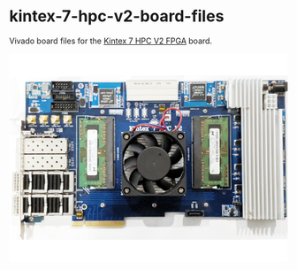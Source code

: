 # kintex-7-hpc-v2-board-files
Vivado board files for the [Kintex 7 HPC V2 FPGA](https://www.aliexpress.com/item/32956526454.html) board.

![Board image](hpc-xc7k420t/1.0/hpc-xc7k420t.jpg)

